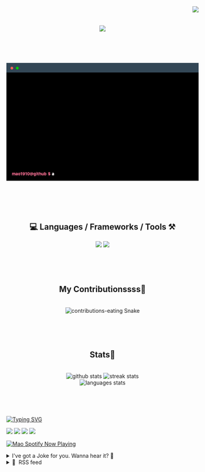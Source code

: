 <!-- VISITOR BADGE -->
<!-- https://github.com/hehuapei/visitor-badge -->

<img align="right" src="https://visitor-badge.laobi.icu/badge?page_id=mao1910.mao1910&left_color=%2379DAF9&right_color=%23FE6E96" />


<!-- TYPING SVG -->
<!-- https://github.com/DenverCoder1/readme-typing-svg -->

<h1 align="center">
    <img src="https://readme-typing-svg.herokuapp.com/?font=Righteous&size=35&center=true&vCenter=true&width=500&height=70&color=FE6E96&font=poppins&duration=5000&lines=Hi+There!+👋;+I'm+Mao!;" />
</h1>

<br/>

<!-- CODE/TERMINAL ABOUT ME -->
<h1 align="center">
<img src="./assets/terminal-5.gif" alt="Terminal" />
</h1>

<br/><br/><br/>


<!-- TECHNOLOGIES LOGOS -->
<!-- https://github.com/tandpfun/skill-icons -->

<h2 align="center">💻 Languages / Frameworks / Tools ⚒️</h2>
<div align="center">
    <img src="https://skillicons.dev/icons?i=javascript,typescript,angular,react,html,css,scss,bootstrap,cs,java,spring" />
    <img src="https://skillicons.dev/icons?i=flutter,firebase,supabase,mysql,git,github,gitlab,vscode,idea,maven,figma" />
</div>

<br/><br/><br/>


<!-- CONTRIBUTIONS SNAKE GAME -->
<!-- https://github.com/Platane/snk -->

<div align="center">
  <h2> My Contributionssss🐍 </h2>
  <br>
  <img alt="contributions-eating Snake" src="https://raw.githubusercontent.com/mao1910/mao1910/output/github-contribution-grid-snake.svg" />

  <!-- Four lines below suggested by Planate for Dark mode-->
  <picture>
  <source media="(prefers-color-scheme: dark)" srcset="github-snake-dark.svg" />
  <source media="(prefers-color-scheme: light)" srcset="github-snake.svg" />
  </picture>
  
  <br/><br/><br/>
</div>


<!-- GITHUB STATS -->
<!-- https://github.com/DenverCoder1/github-readme-streak-stats -->
<!-- https://github.com/anuraghazra/github-readme-stats -->
<!-- https://github-readme-stats-mao1910.vercel.app/ My own Vercel deployment-->

<h2 align="center"> Stats📝 </h2>
  <br>
<div align=center>
  <img width=429 src="https://github-readme-stats-mao1910.vercel.app/api?username=mao1910&count_private=true&show_icons=true&theme=dracula&rank_icon=github&hide=contribs&border_radius=10&border_color=79DAF9" alt="github stats"/>
  <img width=396 src="https://streak-stats.demolab.com/?user=mao1910&count_private=true&theme=dracula&currStreakNum=79DAF9&currStreakLabel=FE6E96&border_radius=10&border=79DAF9" alt="streak stats"/>
  <br/>
  <img src="https://github-readme-stats-mao1910.vercel.app/api/top-langs/?username=mao1910&layout=compact&theme=dracula&border_radius=10&size_weight=0.5&count_weight=0.5&border_color=79DAF9" alt="languages stats" />
</div>

<br/><br/><br/>


<!-- FOOTER -->
<!-- https://github.com/DenverCoder1/readme-typing-svg -->
<!-- https://readme-typing-svg.demolab.com/demo/ -->

<a href="https://git.io/typing-svg"><img src="https://readme-typing-svg.demolab.com?font=Poppins&pause=1000&color=FE6E96&width=535&lines=Thanks+for+dropping+by!;Feel+free+to+check+any+of+the+Socials+below+%F0%9F%91%87;Or+the+Joke+Of+The+Day+if+you're+down+for+a+giggle+%F0%9F%98%9D;Hope+to+see+you+again+%F0%9F%91%8A;Uh%3F+You're+still+here%3F;Well...+I'm+running+out+of+things+to+say...;Tell+you+what%2C+due+to+your+effort+and+perseverance%2C;I+shall+present+you+with+a+short+poem%3A;%22To+code%2C+or+not+to+code%2C+that+is+the+question%3A;Whether+'tis+nobler+in+the+IDE+to+debug;The+errors+and+issues+of+outrageous+software%2C;Or+to+take+up+the+keyboard+against+a+sea+of+bugs;And+by+coding%2C+end+them.%22;by+William+Shakespeare%2C+probably.+;Pretty+sure+that's+Hamlet's.;Alrighty%2C+this+has+been+fun.;But+I'll+restart+the+loop+now...+see+ya+soon!" alt="Typing SVG" /></a>


<!--  SOCIAL NETWORKS -->
<!-- https://github.com/alexandresanlim/Badges4-README.md-Profile -->

  <div> 
    <a href="https://www.deviantart.com/madeinkobaia/art/my-profile-is-under-construction-265626465" target="_blank"><img src="https://img.shields.io/badge/-LinkedIn-%230077B5?style=for-the-badge&logo=linkedin&logoColor=white" target="_blank"></a> <!-- ADD LINKEDIN PROFILE -->
    <a href = "https://www.nicepng.com/ourpic/u2q8o0t4t4r5o0r5_website-under-construction-png-graphic-transparent-website-under/"><img src="https://img.shields.io/badge/Portfolio-4285F4?style=for-the-badge&logo=Google-chrome&logoColor=white" target="_blank"></a> <!-- ADD PORTFOLIO WEBSITE -->
    <a href="https://discord.gg" target="_blank"><img src="https://img.shields.io/badge/Discord-7289DA?style=for-the-badge&logo=discord&logoColor=white" target="_blank"></a> <!-- ADD DISCORD -->
    <a href = "mailto:mao1910dev@gmail.com"><img src="https://img.shields.io/badge/Gmail-D14836?style=for-the-badge&logo=gmail&logoColor=white" target="_blank"></a>
  </div>


<!-- SPOTIFY PLAYING-->
<!-- https://github.com/novatorem/novatorem -->
<!-- https://spotify-now-playing-novatorem-git-main-mao1910.vercel.app/ My own Vercel deployment-->

[<img width=438px src="https://spotify-now-playing-git-main-mao1910.vercel.app//api/spotify/?border_color=FE6E96" alt="Mao Spotify Now Playing" />](https://open.spotify.com/user/31542et242zglhf42ydrtqgvuvde)


<!-- JOKE OF THE DAY -->
<!-- https://github.com/ABSphreak/readme-jokes -->
<!-- https://readme-jokes-git-master-mao1910.vercel.app/ My own Vercel deployment-->

<details>
<summary>I've got a Joke for you. Wanna hear it? 🙈</summary>

<br/>

 <tr>
 <td style="padding-top:4px"><img src = "https://readme-jokes-git-master-mao1910.vercel.app/api?&theme=dracula"></td>
 </tr>

</details>


<!-- RSS FEED -->
<!-- https://github.com/gautamkrishnar/blog-post-workflow -->

<details>
<summary>📕 &nbsp;RSS feed</summary>

<br/>

<!-- BLOG-POST-LIST:START -->
 #### - [Microservices: Unleashing the Power of Modular Software Architecture](https://dev.to/documatic/microservices-unleashing-the-power-of-modular-software-architecture-23h6) 
 <details><summary>Article</summary> <h1>
  
  
  Introduction
</h1>

<p>We are in a generation where technology is evolving every day and it impacts the user expectation. It also leads to change in the way we design, build, and deploy any software application. We are currently moving towards the microservices architecture when comes to building applications. It is a driving force in modern software development.</p>

<p>Today monolithic applications are fewer in number as they try to encompass every feature, module, and component under a single codebase. As it hider the modern software development requirements and agility to keep up the pace with the evolving technology. The challenges are also related to the scalability of the software as you can not make changes to specific components independently. That’s why the Microservice architecture is gaining more popularity.</p>

<p>In this article, we are going to learn more about the landscape of microservice architecture. We are going to look into the following topics:</p>

<ul>
<li>What is Microservices architecture?</li>
<li>Benefits of Using Microservices</li>
</ul>

<p>Now, let’s get started.</p>

<h1>
  
  
  What is Microservice Architecture?
</h1>

<p>It is an approach to designing and building software applications as a collection of small, independent, and loosely coupled services. In this, every service can perform different functionality. Each service can be designed, built, deployed, and scaled independently of each other. </p>

<p>The below diagram shows you the working architecture of microservices.</p>

<p><a href="https://res.cloudinary.com/practicaldev/image/fetch/s--33cTLT4g--/c_limit%2Cf_auto%2Cfl_progressive%2Cq_auto%2Cw_800/https://dev-to-uploads.s3.amazonaws.com/uploads/articles/xt2wekbvm28gpwcdudrw.png" class="article-body-image-wrapper"><img src="https://res.cloudinary.com/practicaldev/image/fetch/s--33cTLT4g--/c_limit%2Cf_auto%2Cfl_progressive%2Cq_auto%2Cw_800/https://dev-to-uploads.s3.amazonaws.com/uploads/articles/xt2wekbvm28gpwcdudrw.png" alt="Architecture of Microservie" width="800" height="450"></a></p>

<p>As you can see in the diagram, the communication between each component is done with API. </p>

<p>There are many major tech giants that use microservices to build their applications. Here are some of them:</p>

<ul>
<li>
<strong>Amazon</strong>: They use microservices to build their services including Amazon Marketplace, Prime, and Web Services. This helps them rapidly innovate and make changes as per requirements faster.</li>
<li>
<strong>Netflix</strong>: It uses microservices in aspects such as streaming services, such as user recommendations, video streaming, billing, and content management.</li>
<li>
<strong>Paypal</strong>: It adopts microservices to enhance its payment processing, fraud detection, and user management systems.</li>
<li>
<strong>LinkedIn</strong>: It uses microservers to handle user connections, profile management, content delivery, and more.</li>
<li>
<strong>Spotify</strong>: A major audio streaming site uses microservices to deliver personalized music recommendations, playlist management, and seamless playback across devices.</li>
</ul>

<h1>
  
  
  Key principle of Microservices
</h1>

<p>Let’s learn about some of the key principles of microservices architecture. It is essential to understand those principles for perfect implementation. There are various principles among them some are:</p>

<h3>
  
  
  Single Responsibility Principle(SRP)
</h3>

<p>Since microservices emphasize modularity, the Single Responsibility Principle is used to define each service as having a single, well-defined functionality. It helps promote modular design and maintains clear boundaries between services.</p>

<h3>
  
  
  Decentralized Data Management
</h3>

<p>Each service manages its own data store. It prevents tight coupling between services. Services can have their own database or it can be shared across different databases. It is not strictly defined to use a separate database for each service. As each service manages each data store, it allows data autonomy and reduces the risk of data inconsistencies.</p>

<h3>
  
  
  API First Design
</h3>

<p>As the API is the core for the communication between each component in this architecture, it is believed to be designed first. Microservices emphasize the importance of developing the API first. It helps in clear communication between each component. It also helps in compatibility.</p>

<h3>
  
  
  Scalability
</h3>

<p>Scalability simply means the capacity of the system to handle increased workload, traffic, or data without a bottleneck in the performance. Microservices enable horizontal scaling. In horizontal Scaling, we add more machines and serve to distribute the load. Thus providing each service to be scaled independently based on demand. </p>

<h3>
  
  
  Design for Failure
</h3>

<p>This architecture preassumes that failure will occur in the system at some point. Thus it is designed to handle failure. Services can degrade without impacting the entire system.</p>

<h1>
  
  
  Benefits of Using Microservices
</h1>

<p>There are various benefits that you can get by using the microservice architecture. Here are some of them:</p>

<h3>
  
  
  Modularity and Scalability
</h3>

<p>By using microservice architecture, you will be breaking down complex codebases into smaller and manageable components. Thus each component can be handled separately with its Software development life cycle. It allows scalability as you don’t need to make changes to the entire codebase when making changes to one component. Each component can be built, designed, deployed, and scaled separately.</p>

<h3>
  
  
  Rapid Development
</h3>

<p>As each component can be built and deployed separately, we can run tests separately too. This will make the development cycles faster. It also becomes faster to provide updates to the application as you will need to make a few changes.</p>

<h3>
  
  
  Technology Heterogeneity
</h3>

<p>Mircorservice allows you to build each component separately which means you can use different programming languages, frameworks, and stacks for different services. You can use the most efficient language and tool for that particular service. Otherwise, you can have to stick to that framework and language for the whole codebase.</p>

<h3>
  
  
  Team Autonomy
</h3>

<p>Due to different features being shipped through different services, you can divide the team to work on that particular service. It will give autonomy to the team and you can develop applications in parallel. This will result in faster iteration and more efficient collaboration between teams. </p>

<h3>
  
  
  Agility and Adaptability
</h3>

<p>Using microservices architecture, we can develop our application to be more agile. Meaning that it becomes easy to make changes to the application as per the client/user requirement changes. </p>

<h1>
  
  
  Limitation of Microservices
</h1>

<p>Everything comes with pros and cons. Microservices are no exception. Let’s look into some of them:</p>

<h3>
  
  
  Complexity of Distributed Systems
</h3>

<p>Since there are separate services for each functionality, it can be very complex to manage each service. This can cause problems such as inter-service communication, data inconsistency, and fault tolerance.</p>

<h3>
  
  
  Increase Operational Overhead
</h3>

<p>Building, deploying, and managing different services required sophisticated management tools. As there will be a number of services, it will increase the management cost. It can eventually lead to an increase in the operational cost of the whole project. </p>

<h3>
  
  
  Data Management Challenges
</h3>

<p>As there will be a database connecting to each service, it can increase the complexity of managing the database. Maintaining data integrity in a distributed environment requires careful design and implementation.</p>

<h3>
  
  
  Communication Challenges
</h3>

<p>Communication between each service and database is a crucial part of the microservices. They are communicated over a network. It can cause overload in the network and eventually cause network latency. Also, as the API is the key for the communication, it should be secured. It can ensure data privacy across services.</p>

<h1>
  
  
  Conclusion
</h1>

<p>The ever-evolving technologies have led to monolithic architecture being inadequate with the invocations. It has limitations such as scalability, agility, and flexibility. Due to this, microservices architecture is gaining popularity. It can provide a better option when comes to scalability.</p>

<p>As we have seen in the article, microservices architecture can improve the application by providing modularity, agility, and rapid development. It can help large applications to be better at handling each service. However, both microservices and monolithic will exist as there are also some limitations such as communication and complexity challenges in microservices.</p>

<p>I hope this article has helped you in learning the microservices architecture. Thanks for reading the article.</p>

 </details> 
 <hr /> 

 #### - [How to Run a Competitor's Backlink Analysis: A Comprehensive Guide](https://dev.to/blog-post/how-to-run-a-competitors-backlink-analysis-a-comprehensive-guide-1a4i) 
 <details><summary>Article</summary> <p><strong>Do you want to outrank your competitors on Google?</strong> <br>
Link gap analysis - commonly known as competitor backlink gap analysis - can recognize any websites and pages connected to your competitor's sites but not yours. Therefore, utilizing it can help your site gain an edge.</p>

<p>Links are necessary if you want higher rankings since with links, you can make good progress. However, the challenge here is getting quality links, as they are challenging to earn. </p>

<p>By utilizing intelligence and data, we can pinpoint sources that provide us with relevant and quality links to acquire. <a href="https://digitalseoland.com/link-building-services-india/">Link building</a> is regarded as the ideal SEO investment as it can give your website a great push in terms of DA and Ranking . </p>

<p>Several competitor backlink analysis tools nowadays can help you conduct your audit and show you results quickly. In addition, accumulating backlinks can help increase organic keyword rankings. Nonetheless, the question remains: what exactly are those competitor backlinks?</p>

<p>With this comprehensive guide, you can learn how to analyze your competitor's backlinks and obtain an edge in SERPs. Understand everything from link velocity &amp; metrics to anchor text &amp; link types, and gain insights into your competitors' strategies.<br>
Discover Your Competitor's Backlinking Secrets &amp; Outrank Them!</p>

<p><strong>The Importance of Competitor Backlink Analysis</strong></p>

<p>Backlink analysis helps you understand the backlinking strategies of your competitors so that you can improve your own. In addition, it provides a good insight into acquiring more links and ensuring they are of the highest quality.</p>

<p>This will ensure better visibility for your website and a better return on investment in SEO efforts. Here are some reasons why you should check competitor analysis:</p>

<p><strong>Gaining insights into competitors' strategies-</strong> Through an analysis of backlinks from your competitors, you can locate potential sources for your backlinks and gain insights into the highest quality sources out there. This allows you to target these sources for better results effectively.</p>

<p><strong>Identifying new backlink sources-</strong> It's essential to analyze the quality of your competitors' backlinks and assess which ones bring in more traffic and provide more value. Evaluating their links will help you understand what strategies work best in your industry. </p>

<p>Knowing your rival's assets and flaws will help you decide which areas to focus on for link building. This will ensure that your efforts are practical and can get you the desired results.</p>

<p><strong>Enhancing your backlink profile-</strong> Constructing a link-building strategy requires utilizing your strengths and improving weaknesses. With this in mind, you can create an effective plan to reach your desired goal. </p>

<p><strong>Staying ahead in the competition-</strong> Keeping an eye on your competitors' backlink activity is one way of maintaining an edge over them. </p>

<p><strong>Essential Competitor Backlink Analysis Tools</strong> </p>

<p>Here are a list of best competitor backlink analysis tool that can help your business rank better:</p>

<p><strong>Ahrefs-</strong> Ahrefs is an SEO powerhouse with a reputation as one of the most reliable tools for online marketers and website owners. The tool has several key features that make it ideal for competitor backlink analysis. Some of the critical features are stated below:</p>

<p>The tool provides incredibly detailed and valuable data on the quality of backlinks, such as Domain and URL Ratings. This can help you better understand your competitors' backlinks and identify potential sources for your link-building strategy.</p>

<p>Ahrefs is widely known for possessing the most extensive backlink database available online. </p>

<p>Ahrefs presents a top-notch tool to evaluate the backlink profiles of different websites and identify the areas where your link-building efforts should be concentrated.</p>

<p>With this functionality, you can pinpoint backlinks shared by your competitors, giving you valuable insight into the web pages linking to multiple industry rivals.</p>

<p><strong>How to use Ahrefs for competitor analysis?</strong></p>

<p>Ahrefs offers a fantastic competitor backlink analysis capability that makes it easier to take advantage of fresh possibilities.</p>

<p>The tool offers an invaluable resource for marketers to gain insight into their competitors' link-building plans with its historical backlink storage. <br>
Through this, it is possible to track the changes made over time and analyze their techniques. </p>

<p>This might be a priceless tool for improving the search engine rankings of your website. Here are steps to use Ahrefs:</p>

<p><strong>Identify your competitors:</strong> To begin, determine who your primary rivals are in the market or specialized area you're pursuing.</p>

<p><strong>Enter your competitor's domain:</strong> After locating your rivals, use Ahrefs' Site Explorer tool to enter their domain name.</p>

<p><strong>Examine organic search terms:</strong> Click the "Organic Keywords" tab to find out which terms are bringing organic visitors to the websites of your rivals. You may get a sense of the keywords they are targeting and ranking for from this.</p>

<p><strong>Examine backlinks:</strong> Select the "Backlinks" option to examine the backlink profile of your rivals. Try to find any prospects for link-building for your own website by keeping an eye out for high-quality websites that are linking to them.</p>

<p><strong>Examine high-performing content:</strong> Check out your competitor's website's top pages using the "Top Pages" tool to discover which ones are generating the most organic traffic. Consider these pages' content, organization, and format as a starting point for developing your own high-performing content.</p>

<p><strong>Monitor rankings:</strong> Ahrefs enables you to monitor the evolution of keyword ranks. The Rank Tracker tool allows you to add competitor's target keywords and track their ranks over time. This will assist you in comprehending their SEO approach and locating opportunities for development.</p>

<p><strong>Examine sponsored search campaigns:</strong> Utilize Ahrefs' "Paid Search" tool to learn more about the paid advertising campaigns of your rivals, including the keywords they are bidding on, their ad copy, and their landing sites.</p>

<p><strong>Track mentions and brand awareness:</strong> Ahrefs' Content Explorer tool will assist you in keeping tabs on online mentions of your competitors' brands. This can help you understand their brand awareness and web presence.</p>

<p><strong>Compare domains:</strong> Use the "Domain Comparison" function to assess how well your website stacks up against those of your rivals. Your strengths and shortcomings will become clearer as a result, and you can then decide where to make improvements.</p>

<p><strong>Keep current:</strong> Frequently check the website of a rival utilizing Ahrefs' notifications feature. Set up alerts to be informed anytime a rival publishes new material, ranks for new keywords, or earns or loses backlinks.</p>

<p>**2. SEMrush- **SEMrush is a powerful digital marketing platform widely used to analyze your competitors' backlinks. With its vast array of backlink analysis features, this tool is an apt choice for optimizing your website's backlinks. These include:</p>

<p>SEMrush helps you to keep an eye on your competitors' backlink profiles. You gain insights into the number and quality of backlinks and identify their sources. This enables you to stay ahead of your competition in the long run.</p>

<p>SEMrush can give you the advantage of discovering new growth opportunities by showing which backlinks your competitors are using. It provides an insight into how to gain an edge over the competition.</p>

<p>SEMrush's link quality score is incredibly helpful in understanding the value of the backlinks pointing to your website. Using this data, you can better prioritize your link-building strategies, concentrating on getting more links with a higher value.</p>

<p>SEMrush offers loads of information about your rivals. It can show you their organic traffic, PPC campaigns, and detailed social media visibility. This data can be invaluable to your competitive strategy.</p>

<p><strong>How to use SEMRush for competitor analysis?</strong>  </p>

<p><a href="https://www.semrush.com/lp/keyword-gap/en/?kw=semrush%20keyword%20gap&amp;cmp=IN_SRCH_Brand_Semrush_EN&amp;label=brand_semrush&amp;Network=g&amp;Device=c&amp;utm_content=638535277111&amp;kwid=kwd-420249962862&amp;cmpid=13694421969&amp;agpid=119351853970&amp;BU=Brand_Semrush&amp;extid=&amp;adpos=&amp;gclid=CjwKCAjwge2iBhBBEiwAfXDBR23lLqTzWf0lnu0TXr3HKGHkdpVbF6f3g77fyG0WIDk9OF01zU5PXBoCGUsQAvD_BwE">Semrush's Backlink Analytics tool</a> enables you to monitor your opponents' backlink profiles in more detail. With this resource, you can better understand the situation and make informed decisions.</p>

<p>You can get an in-depth report on any competitor's backlink profile with a click of a button. Just input the competitor's website URL and hit analyze to receive information such as Authority Score, number of referring domains, and existing backlinks.</p>

<p>SEMrush helps you to understand your competitors' backlink analysis results with the help of informative reports and visualizations. It's a quick and easy way to get comprehensive insights and optimize your strategies.</p>

<p><strong>3.  Moz's Link Explorer-</strong> Moz is an industry-leading software provider for digital marketing solutions. With their broad range of tools, you can optimize your website and track your competitors' backlinks. This can significantly help with improving your online presence.  Here are some key features of the Moz Link Explorer tool:</p>

<p>Moz has created an index of links by crawling and indexing them. This helps to discover new resources and websites quickly.</p>

<p>The well-known search engine optimization tool, Moz, utilizes its algorithm to evaluate the quality of backlinks. Every external link is then rated for its "Link Authority."</p>

<p>Dotbot, an advanced crawler, is based on a machine-learning model. It begins with the most valuable links to comprehend how Google rankings work and compute metrics such as Page Authority and Domain Authority.</p>

<p>Moz Link Explorer provides you with a detailed overview of your backlinks, most valuable pages, linking domains, and anchor text - all so you can create superior links and remain competitive online.</p>

<p><strong>How to use Moz's Link Explorer for competitor analysis?</strong></p>

<p>Signing up with Moz provides access to Link Explorer. To use Link Explorer, a tool from Moz, you must have an account with the service. Here are the steps to use <a href="https://moz.com/link-explorer">Moz Link Explorer</a>:<br>
Begin by typing the domain or URL of one of your competitors into Moz's Link Explorer's search bar.</p>

<p>When the results are shown, navigate to the "Inbound Links" section to check how many backlinks your rival has in total.</p>

<p>Examine indicators like Domain Authority (DA), Page Authority (PA), and Spam Score to determine the authority and quality of their backlinks.</p>

<p>Check the "Linking Domains" column to see how many different websites link to your rival. You may get a sense of their general appeal and popularity from this information.</p>

<p>Look through the "Top Pages" section to find out which pages on the website of your rival have the most backlinks. Understanding their content approach can help you concentrate on producing similar, high-performing content.</p>

<p>Check the "Just-Discovered" area, which displays links that your competition has lately obtained, for any prospective link chances. This may provide you an advantage when looking for fresh content from which to create your own backlinks.</p>

<p>Check out the "Anchor Text" page to see what keywords or phrases they are focusing on in their link-building campaigns to obtain a better grasp of their link-building approach.</p>

<p>Lastly, remember to use Moz's Link Explorer to compare your own backlink profile to that of your competitors.<br>
Enter the web address of the website or page you wish to get link information for!</p>

<p>Comparing tools and selecting the best one for your needs<br>
Establishing a solid <a href="https://digitalseoland.com/blog/off-page-seo-techniques/">link-building technique</a> is an essential factor for website optimization. Backlinks can help elevate your search engine rankings, create a trustworthy reputation and drive more visitors to your site.</p>

<p>Several backlink analysis tools in the market can give you the best results for your business. However, doing your own market research before getting a competitor backlink analysis tool is vital.</p>

<p>It is best to consider a link-building strategy after creating unique content on your website. This will provide the necessary foundation for building successful links later on.</p>

<p>How to Check Competitor Backlinks: A Step-by-Step Guide<br>
Regular backlink audits can help you understand the amount and quality of backlinks currently on your website. </p>

<p>This knowledge can improve your SEO and visibility in search engine rankings. Having solid and authoritative backlinks from top-level domains is crucial for the success of any SEO strategy. </p>

<p>If you neglect this essential step, your rankings will suffer, and your website will not perform well in search results. To ensure the success of your analysis, here are some features you should look out for:</p>

<p>Identify your top competitors- The Organic Research Competitors report provides a complete list of established companies and new entrants. To measure how competitive one domain is compared to another, there is a parameter called the Competition level. </p>

<p>This enables you to get an idea of how much competition exists between the two domains. The competition level between you and your rivals is determined by two glaring factors - the number of ranked key phrases they possess and how many overlap yours.</p>

<p>Choose a backlink analysis tool- various backlink analysis tools exist in the market. However, depending on the type of business, choosing the one that suits your requirements is necessary. </p>

<p>Please do thorough market research on some of the best backlink analysis tools we have provided above and select the one you need.</p>

<p>Analyze competitors' backlink profiles- Now that you better understand your backlink situation, it's time to start looking for areas to improve. A great place to start is by assessing the most successful pages and identifying how to replicate their success.</p>

<p>Identify the types of content that generate the most links from high-value sources to create additional content of this kind. Keep your eyes peeled for chances to create content other websites might link to. You can contact them so they know your linkable assets and link back to you. </p>

<p>Regarding do-follow and no-follow links, knowing the exact amount of each is essential. Do-follow links are beneficial for your backlink profile as they pass on link juice, while no-follow links don't do that.</p>

<p>Find content gaps and link- Conducting a content gap analysis is an essential strategy if you want to improve the content of your website. You can make sure that your website performs better than the competition and precisely matches with your business objectives by carefully evaluating and optimizing the material that is already there. By using an analytical approach, you can spot holes in your present content strategy and deliberately plug them for the most impact. </p>

<p>For instance, consider the case of an SEO agency that has a large number of blog posts on cutting-edge SEO strategies. However, you see that users are leaving your pages far too frequently and hastily. A short study of the content gaps may help to clarify the issue by analyzing how interesting your content is.</p>

<p>Whatever the cause, you must locate and fill any content gaps immediately. The Backlink Gap tool and the Overview report in the Backlink Analytics tool are two practical options for analyzing your backlink profiles. They allow you to measure the performance of 5 different domains simultaneously. </p>

<p>Broken links are hyperlinks that no longer connect to their intended destination. They can occur when a website or webpage is moved, deleted, or its URL is changed. Fixing broken links is crucial for maintaining a seamless user experience and ensuring that visitors can access the content they are seeking on a website. With the best backlink analysis tools, broken links, and content gaps can be located and fixed.</p>

<p>Monitor competitors' backlink activities over time- Although not required, we strongly urge you to conduct a competition study because it might show potential gaps in the content market. This will provide you with details about the following:</p>

<p>Any organization must understand where the majority of its backlinks come from.</p>

<p>Their content might create the most significant number of backlinks.</p>

<p>Quick Hacks for Finding Competitors' Backlinks<br>
Examining your competition's backlinks is a highly effective method for creating a link-building strategy. Here are some quick hacks on how to find competitors' backlinks:<br>
Use advanced search operators- It's critical to understand your competitors' strategies to stay ahead of the pack in your industry. A strong SEO strategy is necessary for high search engine ranks and comprises optimizing the target keywords. Compare your competitors' backlink profiles and theirs to understand who your top rivals are.<br>
Leverage social listening and uncover untapped backlink opportunities- Social listening is an invaluable tool that can greatly benefit your business. It is a process of keeping an eye on blogs, forums, social media sites, and other online resources to learn more about your competitors, market, or industry. By effectively monitoring social media conversations and online discussions, you can easily identify websites and blogs that are relevant to your industry or niche. This not only helps you stay connected with the latest trends and insights, but also uncovers untapped backlink opportunities that may have otherwise gone unnoticed. Imagine you stumble upon a blog post or article that mentions your brand, but to your disappointment, there's no link leading back to your website. However, by proactively reaching out to the author or website owner, you have the opportunity to kindly request a backlink. This not only enhances your website's authority and credibility but also boosts its overall visibility and online presence.<br><br>
Spy on competitors' guest posting activities- You should start by pulling out your competitors backlink profile via Semrush, and Ahrefs. Using Spyfy, you can type in your website and click on the 'Competitors' tab to get a list of related websites. It'll then analyze the similarities between these sites and yours and show you the overlapping keywords.<br>
Network with industry influencers- Start exploring industries and industry influencers. This will help you understand the market and will help you build connections for your business growth.<br>
How to Use Competitor Backlink Analysis to Improve Your Link Building <br>
Are you looking for a better way to improve your link-building strategy? Increase your website's visibility and search engine ranking with the help of competitor backlink analysis! Learn how to use Competitor backlink analysis as an incredible tool to give you an edge over your competition.<br>
Learn from competitors' strengths and weaknesses- With this template, you can carefully analyze the link profiles of one or numerous competitors and gain insight into their strategies. <br>
This can help you stay ahead of the competition. To effectively evaluate your competition, ensure you include only those directly related to your target keyword.<br>
Prioritize high-quality backlinks- Export Your Site's Backlink Profile Using Ahrefs or Moz. After exporting the backlink data, paste it into the client data tab. Then, carry out the same process for your website. <br>
Its easy-to-use interface, detailed insights, and advanced analytics tools let you quickly identify potential link opportunities and create a more powerful link-building plan.<br>
Diversify your link-building tactics- To boost your website's ranking and visibility, varying link-building strategies is essential. <br>
This could include guest posts, content syndication, press releases, etc. Taking a multifaceted approach to link building can maximize the impact of your SEO efforts.<br>
Create better content to attract more backlinks- Upon completing your competitor backlink analysis, it is essential to derive critical insights and develop a strategy from the findings. Doing so will ensure you understand how to maximize the potential of your website in terms of its visibility and ranking. <br>
When you look at the Competitor Backlink Analysis tab, one of the first things that stand out is how the data is filtered. This first highlights your competitors' shared links, providing a more comprehensive overview.<br>
Conclusion<br>
As we approach 2024, it is essential to do a competitor backlink analysis to increase your website's SEO ranking and visibility. Therefore, it is crucial for businesses nowadays to stay ahead of the competition. <br>
With the help of this article, you can easily and quickly figure out what your competitors are up to, evaluate your backlink profile, and capitalize on link-building opportunities to enhance it.<br>
To optimize your link-building strategy and accomplish your online goals, it is essential to study and analyze the approaches used by your competitors. This information allows you to design a tailored plan to fit your specific needs and objectives.</p>

 </details> 
 <hr /> 

 #### - [How to Create a Successful eCommerce App in 2023 ?](https://dev.to/richarddukusa/how-to-create-a-successful-ecommerce-app-in-2023--3e4p) 
 <details><summary>Article</summary> <p>In today's digital era, eCommerce has become an integral part of our lives, and mobile apps have emerged as a key platform for online shopping. With the increasing demand for convenient and personalized shopping experiences, creating an eCommerce app is considered as a profitable strategy. However, creating such apps requires careful planning, execution, and hiring a reliable <a href="https://successive.tech/ecommerce-app-development-company/">eCommerce app development company.</a><br>
In this blog post, we will guide you through the essential steps and strategies to develop an eCommerce app that stands out in this highly competitive market.</p>

<p><strong>Steps to Create a Successful eCommerce Application</strong></p>

<p><strong>Define Your Target Audience</strong></p>

<p>Before diving into the app development process, it's crucial to identify your target audience and understand their needs, preferences, and behavior. Conduct market research, analyze user demographics, and gather insights to tailor your app accordingly. Consider factors such as age, location, interests, and shopping habits to create a personalized experience for your users.</p>

<p><strong>Determine User Experience (UX) Design</strong><br>
The user experience plays a vital role in the success of an eCommerce app. Aim for a clean, intuitive, and visually appealing design that focuses on ease of navigation, efficient product search, and seamless checkout process. Your hired eCommerce app development company will implement responsive design principles to ensure your app functions well across various devices and screen sizes, providing a consistent experience.</p>

<p><strong>Prepare Product Catalog</strong><br>
Organize your product catalog in a logical and user-friendly manner. Use categories, filters, and search functionalities to help users find products quickly and effortlessly. Display high-quality product images, detailed descriptions, customer reviews, and ratings to build trust and aid purchase decisions. Also checkout <a href="https://successive.tech/blog/ecommerce-app-development-guide/">eCommerce App Development Guide</a> to understanding product catalog.</p>

<p><strong>Streamline Checkout Process</strong><br>
Simplify the checkout process to minimize cart abandonment rates. Enable guest checkouts, offer multiple secure payment options, and integrate popular payment gateways to enhance convenience. eCommerce app development services include implementation of features like saved payment methods, address autofill, and order tracking to streamline the overall purchase experience.</p>

<p><strong>Personalization and Recommendations</strong><br>
Leverage user data and analytics to provide personalized recommendations and suggestions based on their browsing and purchase history. Implement algorithms that analyze user behavior to offer relevant products, discounts, or personalized offers. Personalization fosters engagement, loyalty, and increased sales.</p>

<p><strong>Seamless Integration with Backend Systems</strong><br>
Integrate your eCommerce app seamlessly with backend systems such as inventory management, order processing, and customer relationship management (CRM) tools. Real-time synchronization ensures accurate product availability, inventory updates, and order fulfillment, enhancing operational efficiency and customer satisfaction.</p>

<p><strong>Integrate Robust Security Measures</strong><br>
eCommerce apps deal with sensitive user data and financial transactions, making security a top priority. The eCommerce app development company will implement strong encryption protocols, secure payment gateways, and user authentication mechanisms. Regularly update and patch security vulnerabilities to safeguard user information and build trust in your app.</p>

<p><strong>Performance Optimization</strong><br>
Optimize your app's performance to provide a smooth and responsive experience. Minimize loading times, compress images, and utilize caching techniques to improve app speed. Conduct rigorous testing across different devices and network conditions to ensure your app performs well under varying circumstances.</p>

<p><strong>Social Media Integration</strong><br>
Leverage the power of social media by integrating sharing options and enabling user-generated content. Allow users to share their favorite products, reviews, or purchases on social platforms. Incorporate social login options to streamline the registration process and increase user convenience.</p>

<p><strong>Continuous Improvement and Feedback</strong><br>
Analyze user feedback, ratings, and reviews to identify areas for improvement. Regularly update your app with new features, bug fixes, and performance enhancements. Engage with your user community through surveys, ratings prompts, and customer support channels to build a loyal user base.</p>

<p><strong>Conclusion</strong><br>
Creating a successful eCommerce app in 2023 requires a combination of user-centric design, efficient functionality, assistance from a professional company that offers <a href="https://successive.tech/mobile-application-development/">mobile app development services</a>, and continuous improvement. By understanding your target audience, focusing on user experience, personalizing the shopping journey, ensuring security, and optimizing performance, you can develop an app that resonates with your users and drives business growth. Keep abreast of the latest trends, technologies, and customer demands to stay competitive in the dynamic eCommerce landscape.</p>

 </details> 
 <hr /> 

 #### - [How is it to build something in public?](https://dev.to/azasypkin/how-is-it-to-build-something-in-public-3m3j) 
 <details><summary>Article</summary> <blockquote>
<p>The original post was published on my blog on <strong>July 20, 2023</strong>, long before I realized it might be interesting to the dev.to community.</p>
</blockquote>

<p><strong>TL;DR:</strong> It’s a hard, but rewarding experience!</p>

<p>Hello!</p>

<p>It’s been two months since I opened up <a href="https://secutils.dev/"><strong>Secutils.dev</strong></a> for an open beta and started writing about my indie hacking journey in public for the first time while still being a full-time employee at Elastic. In this short post, I just want to reflect on how things are going, what was good, and what wasn’t as good as I wanted it to be. If you’re in a similar situation or just curious, read on!</p>

<p>First of all, here are some stats from the last two months:</p>

<ul>
<li>
<strong>102</strong> commits with fixes, enhancements, documentation, and features <a href="https://github.com/secutils-dev"><strong>across all Secutils.dev GitHub repositories</strong></a> </li>
<li>
<strong>18</strong> <a href="https://secutils.dev/docs/blog/"><strong>blog posts</strong></a> and the same amount of accompanying LinkedIn posts, <a href="https://twitter.com/aleh_zasypkin"><strong>tweets</strong></a>, and <a href="https://infosec.exchange/@azasypkin"><strong>Mastodon posts</strong></a>
</li>
<li>
<strong>3</strong> one-on-one user interviews conducted (too few, I know I know, but hey, I’m still learning)</li>
<li>
<strong>1</strong> big feature delivered (<a href="https://github.com/secutils-dev/secutils/issues/14"><strong>Resource Tracker</strong></a>, going to cut a new release next week)</li>
</ul>

<p>I admit that the stats don’t look super impressive, but I really enjoyed the ride so far! It’s hard to describe the satisfaction I get from talking to the users of something I’ve built from scratch and control every bit and piece of it – one of the most rewarding experiences in my whole 15-year career, for sure.</p>

<p>As you can see from the stats, old habits die hard – engineering still takes most of my time, and I didn’t spend enough time promoting Secutils.dev among the relevant communities and interacting with current and potential users. That’s something I’m going to fix.</p>

<p>The most important lesson I’ve learned during these two months? It’s hard to find enough time and energy for a side-project like Secutils.dev while having a relatively intense full-time job, and <a href="https://secutils.dev/docs/blog/time-management"><strong>very aggressive prioritization and subtraction</strong></a> isn’t just an option, it’s a necessity. Nobody said it was going to be easy, though. On the bright side, life isn’t discrete – everything I learn while pushing Secutils.dev forward perfectly applies to my full-time job, benefiting Elastic and my career, and vice versa, of course. Having a serious side gig like that, in my opinion, is one of the most effective ways to grow not only professionally but also as a resilient person.</p>

<p>That wraps up today's post, thanks for taking the time to read it!</p>

<blockquote>
<p><strong>ℹ️ ASK:</strong> If you found this post helpful or interesting, please consider showing your support by starring <a href="https://github.com/secutils-dev/secutils"><strong>secutils-dev/secutils</strong></a> GitHub repository.</p>

<p>Also, feel free to follow me on <a href="https://twitter.com/aleh_zasypkin"><strong>Twitter</strong></a>, <a href="https://infosec.exchange/@azasypkin"><strong>Mastodon</strong></a>, or <a href="https://www.linkedin.com/in/azasypkin/"><strong>LinkedIn</strong></a>.</p>

<p>Thank you for being a part of the community!</p>
</blockquote>

 </details> 
 <hr /> 

 #### - [What's new in Novu 0.19?](https://dev.to/novu/whats-new-in-novu-019-1pcc) 
 <details><summary>Article</summary> <p><strong>TL;DR:</strong> All you need to know about the latest Novu 0.19.0 release. Multi-tenancy management, bulk subscriber creation, override layouts and more!</p>

<h2>
  
  
  0.19 Release Updates
</h2>

<p>We're eager to showcase the latest features in our most recent release. Let's dive in and discover what's in store for you!</p>

<p><a href="https://res.cloudinary.com/practicaldev/image/fetch/s--4MlQCGXY--/c_limit%2Cf_auto%2Cfl_progressive%2Cq_auto%2Cw_800/https://github.com/novuhq/novu/assets/2946769/38f8c51d-4cf0-4789-93eb-e29d87df3e06" class="article-body-image-wrapper"><img src="https://res.cloudinary.com/practicaldev/image/fetch/s--4MlQCGXY--/c_limit%2Cf_auto%2Cfl_progressive%2Cq_auto%2Cw_800/https://github.com/novuhq/novu/assets/2946769/38f8c51d-4cf0-4789-93eb-e29d87df3e06" alt="giphy (2) (1)" width="500" height="280"></a></p>

<h2>
  
  
  Multi-tenancy Management
</h2>

<p>We are stoked to let you know that you can now manage tenants from the <a href="https://web.novu.co/tenants">UI</a> (Novu’s dashboard) and the <a href="[https://api.novu.co/api#/Tenants](https://api.novu.co/api#/Tenants)">API</a>.</p>

<p><a href="https://res.cloudinary.com/practicaldev/image/fetch/s--feVyJ6s2--/c_limit%2Cf_auto%2Cfl_progressive%2Cq_auto%2Cw_800/https://github.com/novuhq/novu/assets/2946769/85bd75ef-0b24-492b-8186-2365197302ff" class="article-body-image-wrapper"><img src="https://res.cloudinary.com/practicaldev/image/fetch/s--feVyJ6s2--/c_limit%2Cf_auto%2Cfl_progressive%2Cq_auto%2Cw_800/https://github.com/novuhq/novu/assets/2946769/85bd75ef-0b24-492b-8186-2365197302ff" alt="tenants-management (1)" width="800" height="568"></a></p>

<p>Self-hosted users need to add and turn on the <code>IS_MULTI_TENANCY_ENABLED</code> env flag to be able to manage tenants in their Novu installation.</p>

<h2>
  
  
  Tenants Usage in Workflows as Variables
</h2>

<p>With tenants feature now generally available, there are different ways you’ll be able to use it in your app depending on your use case.</p>

<p>One of those ways is using it as variables in your workflows and triggers. When triggering a notification using the events trigger endpoint, you can pass in a tenant property as a parameter like so:<br>
</p>

<div class="highlight js-code-highlight">
<pre class="highlight jsx"><code><span class="k">import</span> <span class="p">{</span> <span class="nx">Novu</span> <span class="p">}</span> <span class="k">from</span> <span class="dl">'</span><span class="s1">@novu/node</span><span class="dl">'</span><span class="p">;</span>

<span class="kd">const</span> <span class="nx">novu</span> <span class="o">=</span> <span class="k">new</span> <span class="nx">Novu</span><span class="p">(</span><span class="nx">process</span><span class="p">.</span><span class="nx">env</span><span class="p">.</span><span class="nx">NOVU_API_KEY</span><span class="p">);</span>

<span class="k">await</span> <span class="nx">novu</span><span class="p">.</span><span class="nx">trigger</span><span class="p">(</span><span class="dl">'</span><span class="s1">&lt;WORKFLOW_TRIGGER_ID&gt;</span><span class="dl">'</span><span class="p">,</span>
  <span class="p">{</span>
    <span class="na">to</span><span class="p">:</span> <span class="p">{</span>
      <span class="na">subscriberId</span><span class="p">:</span> <span class="dl">'</span><span class="s1">&lt;UNIQUE_SUBSCRIBER_IDENTIFIER&gt;</span><span class="dl">'</span><span class="p">,</span>
      <span class="na">email</span><span class="p">:</span> <span class="dl">'</span><span class="s1">john@doemail.com</span><span class="dl">'</span><span class="p">,</span>
      <span class="na">firstName</span><span class="p">:</span> <span class="dl">'</span><span class="s1">John</span><span class="dl">'</span><span class="p">,</span>
      <span class="na">lastName</span><span class="p">:</span> <span class="dl">'</span><span class="s1">Doe</span><span class="dl">'</span><span class="p">,</span>
    <span class="p">},</span>
    <span class="na">payload</span><span class="p">:</span> <span class="p">{</span>
      <span class="na">name</span><span class="p">:</span> <span class="dl">"</span><span class="s2">Hello World</span><span class="dl">"</span><span class="p">,</span>
      <span class="na">organization</span><span class="p">:</span> <span class="p">{</span>
        <span class="na">logo</span><span class="p">:</span> <span class="dl">'</span><span class="s1">https://happycorp.com/logo.png</span><span class="dl">'</span><span class="p">,</span>
      <span class="p">},</span>
    <span class="p">},</span>
     <span class="na">actor</span><span class="p">:</span> <span class="dl">"</span><span class="s2">actorId</span><span class="dl">"</span>
   <span class="na">tenant</span><span class="p">:</span> <span class="dl">"</span><span class="s2">tenantIdentifier</span><span class="dl">"</span>
  <span class="p">}</span>
<span class="p">);</span>
</code></pre>

</div>



<p><em>passing in tenant property when triggering a notification</em></p>

<p>The tenant can also be accessed in a workflow template like so:<br>
</p>

<div class="highlight js-code-highlight">
<pre class="highlight jsx"><code><span class="p">{{</span> <span class="nx">tenant</span><span class="p">.</span><span class="nx">data</span><span class="p">.</span><span class="nx">logo</span> <span class="p">}}</span>
</code></pre>

</div>



<p><em>accessing tenant properties in a workflow</em></p>

<h2>
  
  
  Bulk Subscriber Creation
</h2>

<p>This release also ships the wildly requested “bulk subscriber creation.” You’ll be able to create subscribers in bulk (up to 500 at once) using an <a href="https://docs.novu.co/api-reference/subscribers/bulk-create-subscribers">API endpoint</a>.</p>

<p><strong>Note:</strong> The bulk API is limited to 500 subscribers per request.<br>
</p>

<div class="highlight js-code-highlight">
<pre class="highlight jsx"><code><span class="k">await</span> <span class="nx">novu</span><span class="p">.</span><span class="nx">subscribers</span><span class="p">.</span><span class="nx">bulkCreate</span><span class="p">([</span>
      <span class="p">{</span>
        <span class="na">subscriberId</span><span class="p">:</span> <span class="dl">'</span><span class="s1">test-subscriber-1</span><span class="dl">'</span><span class="p">,</span>
        <span class="na">email</span><span class="p">:</span> <span class="dl">'</span><span class="s1">test-user@sd.com</span><span class="dl">'</span><span class="p">,</span>
        <span class="na">firstName</span><span class="p">:</span> <span class="dl">'</span><span class="s1">subscriber-1</span><span class="dl">'</span><span class="p">,</span>
        <span class="na">lastName</span><span class="p">:</span> <span class="dl">'</span><span class="s1">test-1</span><span class="dl">'</span><span class="p">,</span>
      <span class="p">},</span>
      <span class="p">{</span>
        <span class="na">subscriberId</span><span class="p">:</span> <span class="dl">'</span><span class="s1">test-subscriber-2</span><span class="dl">'</span><span class="p">,</span>
        <span class="na">email</span><span class="p">:</span> <span class="dl">'</span><span class="s1">test-user-2@sd.com</span><span class="dl">'</span><span class="p">,</span>
        <span class="na">firstName</span><span class="p">:</span> <span class="dl">'</span><span class="s1">subscriber-2</span><span class="dl">'</span><span class="p">,</span>
        <span class="na">lastName</span><span class="p">:</span> <span class="dl">'</span><span class="s1">test-2</span><span class="dl">'</span><span class="p">,</span>
      <span class="p">},</span>
      <span class="p">{</span>
        <span class="na">subscriberId</span><span class="p">:</span> <span class="dl">'</span><span class="s1">test-subscriber-3</span><span class="dl">'</span><span class="p">,</span>
      <span class="p">},</span>
    <span class="p">]);</span>
</code></pre>

</div>



<h2>
  
  
  Addition of Tags in Workflow Settings
</h2>

<p>We have added the ability to use tags in the workflow settings screen. </p>

<p>This change allows use cases where you need to group multiple workflows under the same tag, and then use it to filter subscriber preferences for example.</p>

<p><a href="https://res.cloudinary.com/practicaldev/image/fetch/s--yMEJQjg1--/c_limit%2Cf_auto%2Cfl_progressive%2Cq_auto%2Cw_800/https://github.com/novuhq/novu/assets/2946769/da0d5cf7-a471-41f4-a41d-c0bbac68b88b" class="article-body-image-wrapper"><img src="https://res.cloudinary.com/practicaldev/image/fetch/s--yMEJQjg1--/c_limit%2Cf_auto%2Cfl_progressive%2Cq_auto%2Cw_800/https://github.com/novuhq/novu/assets/2946769/da0d5cf7-a471-41f4-a41d-c0bbac68b88b" alt="taggs-workflow-settings (1)" width="800" height="477"></a></p>

<h2>
  
  
  Allow Override layout On Trigger
</h2>

<p>To override your assigned layout during a trigger event use the <code>layoutIdentifier</code> property, the layout specified will be used for all emails in the context of that trigger event.<br>
</p>

<div class="highlight js-code-highlight">
<pre class="highlight jsx"><code><span class="k">import</span> <span class="p">{</span> <span class="nx">Novu</span> <span class="p">}</span> <span class="k">from</span> <span class="dl">'</span><span class="s1">@novu/node</span><span class="dl">'</span><span class="p">;</span>

<span class="kd">const</span> <span class="nx">novu</span> <span class="o">=</span> <span class="k">new</span> <span class="nx">Novu</span><span class="p">(</span><span class="dl">'</span><span class="s1">&lt;NOVU_API_KEY&gt;</span><span class="dl">'</span><span class="p">);</span>

<span class="nx">novu</span><span class="p">.</span><span class="nx">trigger</span><span class="p">(</span><span class="dl">'</span><span class="s1">workflow-identifier</span><span class="dl">'</span><span class="p">,</span> <span class="p">{</span>
  <span class="na">to</span><span class="p">:</span> <span class="p">{</span>
    <span class="na">subscriberId</span><span class="p">:</span> <span class="dl">'</span><span class="s1">...</span><span class="dl">'</span><span class="p">,</span>
  <span class="p">},</span>
  <span class="na">payload</span><span class="p">:</span> <span class="p">{</span>
    <span class="na">attachments</span><span class="p">:</span> <span class="p">[</span>
      <span class="p">{</span>
        <span class="na">file</span><span class="p">:</span> <span class="nx">fs</span><span class="p">.</span><span class="nx">readFileSync</span><span class="p">(</span><span class="nx">__dirname</span> <span class="o">+</span> <span class="dl">'</span><span class="s1">/data/test.jpeg</span><span class="dl">'</span><span class="p">),</span>
        <span class="na">name</span><span class="p">:</span> <span class="dl">'</span><span class="s1">test.jpeg</span><span class="dl">'</span><span class="p">,</span>
        <span class="na">mime</span><span class="p">:</span> <span class="dl">'</span><span class="s1">image/jpg</span><span class="dl">'</span><span class="p">,</span>
      <span class="p">},</span>
    <span class="p">],</span>
  <span class="p">},</span>
  <span class="na">overrides</span><span class="p">:</span> <span class="p">{</span>
    <span class="na">layoutIdentifier</span><span class="p">:</span> <span class="dl">'</span><span class="s1">your-layout-identifier</span><span class="dl">'</span><span class="p">,</span>
  <span class="p">},</span>
<span class="p">});</span>

</code></pre>

</div>



<h2>
  
  
  Show Primary Providers on Workflow Nodes
</h2>

<p>Now you can see the primary provider of a channel in the nodes that show on the workflow editor. This gives you more context and better identification without extra clicks!</p>

<p><a href="https://res.cloudinary.com/practicaldev/image/fetch/s--Img9lYhG--/c_limit%2Cf_auto%2Cfl_progressive%2Cq_auto%2Cw_800/https://github.com/novuhq/novu/assets/2946769/b6b56afd-76aa-40ee-976b-01ca12ddfb42" class="article-body-image-wrapper"><img src="https://res.cloudinary.com/practicaldev/image/fetch/s--Img9lYhG--/c_limit%2Cf_auto%2Cfl_progressive%2Cq_auto%2Cw_800/https://github.com/novuhq/novu/assets/2946769/b6b56afd-76aa-40ee-976b-01ca12ddfb42" alt="Screenshot 2023-09-11 at 16 11 03" width="800" height="450"></a></p>

<h2>
  
  
  Enhanced Workflow Nodes Misconfiguration Error
</h2>

<p>Nodes and workflows will now display mis-configured workflows on the dashboard like so:</p>

<p><a href="https://res.cloudinary.com/practicaldev/image/fetch/s--wB6Wazj8--/c_limit%2Cf_auto%2Cfl_progressive%2Cq_auto%2Cw_800/https://github.com/novuhq/novu/assets/2946769/b96744f5-2978-4716-8564-82284c89701f" class="article-body-image-wrapper"><img src="https://res.cloudinary.com/practicaldev/image/fetch/s--wB6Wazj8--/c_limit%2Cf_auto%2Cfl_progressive%2Cq_auto%2Cw_800/https://github.com/novuhq/novu/assets/2946769/b96744f5-2978-4716-8564-82284c89701f" alt="Screenshot 2023-09-11 at 16 20 25" width="800" height="430"></a></p>

<h2>
  
  
  All Changes
</h2>

<p>You can find the full changelog on <a href="https://github.com/novuhq/novu/compare/v0.18.0...v0.19.0">GitHub</a>.</p>

<h2>
  
  
  Supercharged Docs
</h2>

<p>We revamped and rewrote our <a href="https://docs.novu.co">docs</a> to be better, faster and easily searchable. </p>

<p>With the <a href="https://docs.novu.co">new docs</a>, you can hit the ground running with the API endpoints directly from the <a href="https://docs.novu.co/api-reference/events/trigger-event">API reference</a> pages. </p>

<p>Please explore and give us your feedback. </p>

<h2>
  
  
  Conclusion
</h2>

<p><a href="https://web.novu.co">Sign up on Novu</a>, try it out &amp; let me know what you think about the new changes in the comments section.</p>

<p>If you want to contribute to OSS and make an impact, I believe it is a <a href="https://github.com/novuhq/novu">great place to start</a> &amp; build out amazing things.</p>

<p>Oh, remember to star the repo as well.🤩 See you in the next release! 🚀</p>

 </details> 
 <hr /> 
<!-- BLOG-POST-LIST:END -->
</table>
</details>


<!-- TODO
Change the 3stats boxes around, possibly two on top and one on bottom
Fix RSSfeed
Fix Spotify Playlists
Fix Socials [Portfolio, Discord, Linkedin]
In the future, add Public Repositories of Selected Projects
-->
